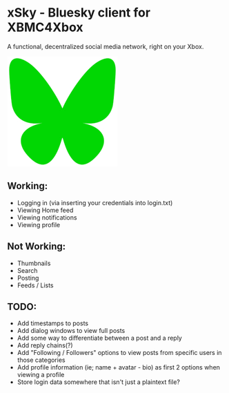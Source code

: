 # xSky - Bluesky client for XBMC4Xbox

A functional, decentralized social media network, right on your Xbox.

![icon](default.tbn)

## Working:
- Logging in (via inserting your credentials into login.txt)
- Viewing Home feed
- Viewing notifications
- Viewing profile

## Not Working:
- Thumbnails
- Search
- Posting
- Feeds / Lists

## TODO:
- Add timestamps to posts
- Add dialog windows to view full posts
- Add some way to differentiate between a post and a reply
- Add reply chains(?)
- Add "Following / Followers" options to view posts from specific users in those categories
- Add profile information (ie; name + avatar - bio) as first 2 options when viewing a profile
- Store login data somewhere that isn't just a plaintext file?
